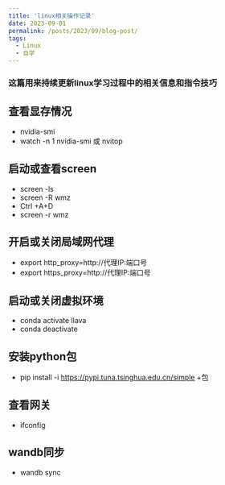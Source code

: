 ```yaml
---
title: 'linux相关操作记录'
date: 2023-09-01
permalink: /posts/2023/09/blog-post/
tags:
  - Linux
  - 自学
---
```


### 这篇用来持续更新linux学习过程中的相关信息和指令技巧


## 查看显存情况
- nvidia-smi
- watch -n 1 nvidia-smi 或 nvitop

## 启动或查看screen
- screen -ls
- screen -R wmz
- Ctrl +A+D
- screen -r wmz

## 开启或关闭局域网代理
- export http_proxy=http://代理IP:端口号
- export https_proxy=http://代理IP:端口号

## 启动或关闭虚拟环境
- conda activate llava
- conda deactivate

## 安装python包
- pip install -i https://pypi.tuna.tsinghua.edu.cn/simple +包

## 查看网关
- ifconfig

## wandb同步
- wandb sync 